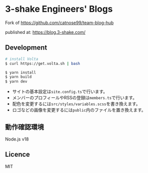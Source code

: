 # 3-shake Engineers' Blogs

Fork of https://github.com/catnose99/team-blog-hub

published at: https://blog.3-shake.com/

## Development

```bash
# install Volta
$ curl https://get.volta.sh | bash

$ yarn install
$ yarn build
$ yarn dev
```

- サイトの基本設定は`site.config.ts`で行います。
- メンバーのプロフィールやRSSの登録は`members.ts`で行います。
- 配色を変更するには`src/styles/variables.scss`を書き換えます。
- ロゴなどの画像を変更するには`public`内のファイルを置き換えます。

## 動作確認環境

Node.js v18

## Licence

MIT
